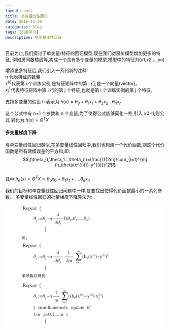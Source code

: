 ```yaml
---
layout: post
title: 多变量线性回归
date: 2016-11-29
categories: blog
tags: [机器学习]
description: 多变量线性回归
---
```




目前为止,我们探讨了单变量/特征的回归模型,现在我们对房价模型增加更多的特征, 例如房间数楼层等,构成一个含有多个变量的模型,模型中的特征为(x1,x2,...,xn)

增添更多特征后,我们引入一系列新的注释:    
n 代表特征的数量   
$x^{(i)}$代表第 i 个训练实例,是特征矩阵中的第 i 行,是一个向量(vector)。    
$x^i_j$ 代表特征矩阵中第 i 行的第 j 个特征,也就是第 i 个训练实例的第 j 个特征。

支持多变量的假设 h 表示为:$h(x)= \theta_0+\theta_1x_1+\theta_2x_2... \theta_nx_n$

这个公式中有 n+1 个参数和 n 个变量,为了使得公式能够简化一些,引入 x0=1,则公式
转化为:$h(x)=\Theta^TX$

#### 多变量梯度下降      

与单变量线性回归类似,在多变量线性回归中,我们也构建一个代价函数,则这个代价 函数是所有建模误差的平方和,即:    
$$j(\theta_0,\theta_1...\theta_n)=\frac{1}{2m}\sum_{i=1}^{m}(h_\theta(x^{(i)})-y^{(i)})^2$$      
其中:$h_\theta(x)=\Theta^TX=\theta_0x_0+\theta_1x_1+....\theta_nx_n$     

我们的目标和单变量线性回归问题中一样,是要找出使得代价函数最小的一系列参数。
多变量线性回归的批量梯度下降算法为:

![](https://raw.githubusercontent.com/whuhan2013/myImage/master/machineLearning/p9.png) 


 
 